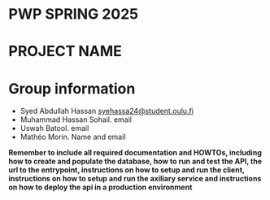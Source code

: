 # PWP SPRING 2025
# PROJECT NAME
# Group information
* Syed Abdullah Hassan syehassa24@student.oulu.fi
* Muhammad Hassan Sohail. email
* Uswah Batool.	 email
* Mathéo Morin. Name and email
	



__Remember to include all required documentation and HOWTOs, including how to create and populate the database, how to run and test the API, the url to the entrypoint, instructions on how to setup and run the client, instructions on how to setup and run the axiliary service and instructions on how to deploy the api in a production environment__


